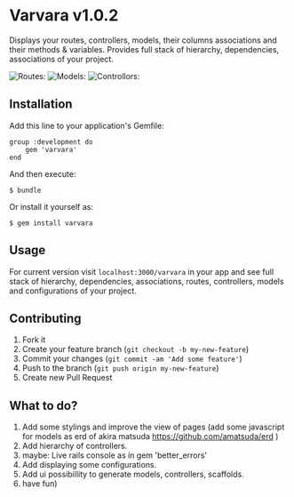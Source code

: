 # Varvara v1.0.2

Displays your routes, controllers, models, their columns associations and their methods & variables. Provides full stack of hierarchy, dependencies, associations of your project.

![Routes:](https://www.evernote.com/shard/s221/sh/641b071e-8178-4332-9bc3-5df1b413a0be/922e34563fed6e41db664350a93c054d/deep/0/Screenshot%2029.09.13%2018:14.jpg)
![Models:](https://www.evernote.com/shard/s221/sh/9ada483e-3db6-4315-a9be-9b65d4c9bc85/cb9768c4cbef6c228058ccd690553a01/deep/0/Screenshot%2029.09.13%2016:36.jpg)
![Controllors:](https://www.evernote.com/shard/s221/sh/fb141c86-0c2e-42a7-8cc8-5b69245f70e6/2505fc0fc8d3a7e88e446620129ccd69/deep/0/Screenshot%2029.09.13%2018:16.jpg)

## Installation

Add this line to your application's Gemfile:

	group :development do
    	gem 'varvara'
	end	

And then execute:

    $ bundle

Or install it yourself as:

    $ gem install varvara

## Usage

For current version visit `localhost:3000/varvara` in your app and see full stack of hierarchy, dependencies, associations, routes, controllers, models and configurations of your project.	

## Contributing

1. Fork it
2. Create your feature branch (`git checkout -b my-new-feature`)
3. Commit your changes (`git commit -am 'Add some feature'`)
4. Push to the branch (`git push origin my-new-feature`)
5. Create new Pull Request

## What to do?

1. Add some stylings and improve the view of pages (add some javascript for models as erd of akira matsuda https://github.com/amatsuda/erd )
2. Add hierarchy of controllers.
3. maybe: Live rails console as in gem 'better_errors'
4. Add displaying some configurations.
5. Add ui possibillity to generate models, controllers, scaffolds.
6. have fun)
